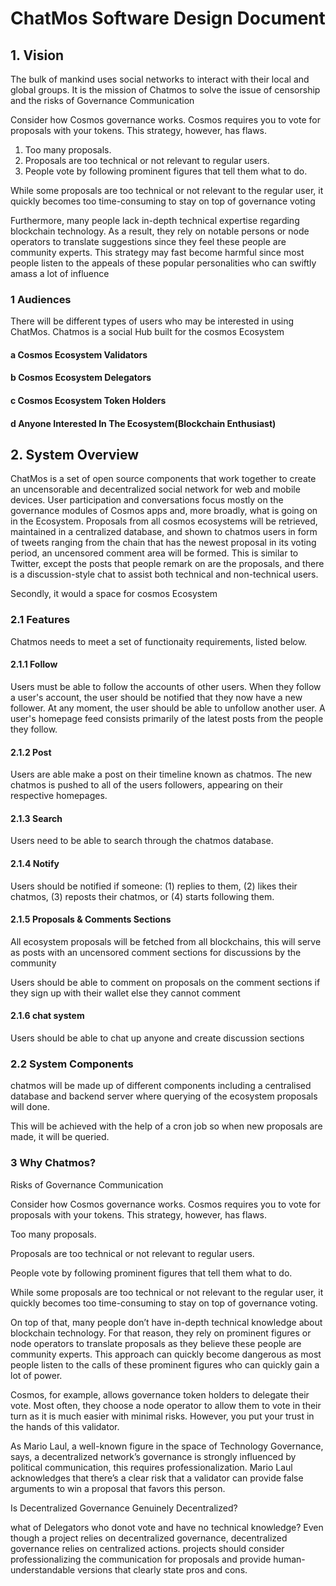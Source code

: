 # ChatMos Software Design Document

## 1. Vision
The bulk of mankind uses social networks to interact with their local and global groups. It is the mission of Chatmos to solve the issue of  censorship and the risks of Governance Communication

Consider how Cosmos governance works. Cosmos requires you to vote for proposals with your tokens. This strategy, however, has flaws.
1. Too many proposals.
2. Proposals are too technical or not relevant to regular users.
3. People vote by following prominent figures that tell them what to do.

While some proposals are too technical or not relevant to the regular user, it quickly becomes too time-consuming to stay on top of governance voting

Furthermore, many people lack in-depth technical expertise regarding blockchain technology. As a result, they rely on notable persons or node operators to translate suggestions since they feel these people are community experts. This strategy may fast become harmful since most people listen to the appeals of these popular personalities who can swiftly amass a lot of influence

### 1 Audiences

There will be different types of users who may be interested in using ChatMos. Chatmos is a social Hub built for the cosmos Ecosystem

#### a Cosmos Ecosystem Validators
#### b Cosmos Ecosystem Delegators
#### c Cosmos Ecosystem Token Holders
#### d Anyone Interested In The Ecosystem(Blockchain Enthusiast)

## 2. System Overview

ChatMos is a set of open source components that work together to create an uncensorable and decentralized social network for web and mobile devices. User participation and conversations focus mostly on the governance modules of Cosmos apps and, more broadly, what is going on in the Ecosystem. Proposals from all cosmos ecosystems will be retrieved, maintained in a centralized database, and shown to chatmos users in form of tweets ranging from the chain that has the newest proposal in its voting period, an uncensored comment area will be formed. This is similar to Twitter, except the posts that people remark on are the proposals, and there is a discussion-style chat to assist both technical and non-technical users.

Secondly, it would a space for cosmos Ecosystem

### 2.1 Features

Chatmos needs to meet a set of functionaity requirements, listed below.

#### 2.1.1 Follow

Users must be able to follow the accounts of other users. When they follow a user's account, the user should be notified that they now have a new follower. At any moment, the user should be able to unfollow another user.
A user's homepage feed consists primarily of the latest posts from the people they follow.

#### 2.1.2 Post

Users are able make a post on their timeline known as chatmos. The new chatmos is pushed to all of the users followers, appearing on their respective homepages.

#### 2.1.3 Search

Users need to be able to search through the chatmos database.

#### 2.1.4 Notify

Users should be notified if someone: (1) replies to them, (2) likes their chatmos, (3) reposts their chatmos, or (4) starts following them.

#### 2.1.5 Proposals & Comments Sections

All ecosystem proposals will be fetched from all blockchains, this will serve as posts with an uncensored comment sections for discussions by the community

Users should be able to comment on proposals on the comment sections if they sign up with their wallet else they cannot comment

#### 2.1.6 chat system

Users should be able to chat up anyone and create discussion sections

### 2.2 System Components

chatmos will be made up of different components including a centralised database and backend server where querying of the ecosystem proposals will done. 

This will be achieved with the help of a cron job so when new proposals are made, it will be queried.

### 3 Why Chatmos?

Risks of Governance Communication

Consider how Cosmos governance works. Cosmos requires you to vote for proposals with your tokens. This strategy, however, has flaws.

Too many proposals.

Proposals are too technical or not relevant to regular users.

People vote by following prominent figures that tell them what to do.

While some proposals are too technical or not relevant to the regular user, it quickly becomes too time-consuming to stay on top of governance voting.

On top of that, many people don’t have in-depth technical knowledge about blockchain technology. For that reason, they rely on prominent figures or node operators to translate proposals as they believe these people are community experts. This approach can quickly become dangerous as most people listen to the calls of these prominent figures who can quickly gain a lot of power.

Cosmos, for example, allows governance token holders to delegate their vote. Most often, they choose a node operator to allow them to vote in their turn as it is much easier with minimal risks. However, you put your trust in the hands of this validator.

As Mario Laul, a well-known figure in the space of Technology Governance, says, a decentralized network’s governance is strongly influenced by political communication, this requires professionalization. Mario Laul acknowledges that there’s a clear risk that a validator can provide false arguments to win a proposal that favors this person.

Is Decentralized Governance Genuinely Decentralized?

what of Delegators who donot vote and have no technical knowledge?
Even though a project relies on decentralized governance, decentralized governance relies on centralized actions. projects should consider professionalizing the communication for proposals and provide human-understandable versions that clearly state pros and cons.

